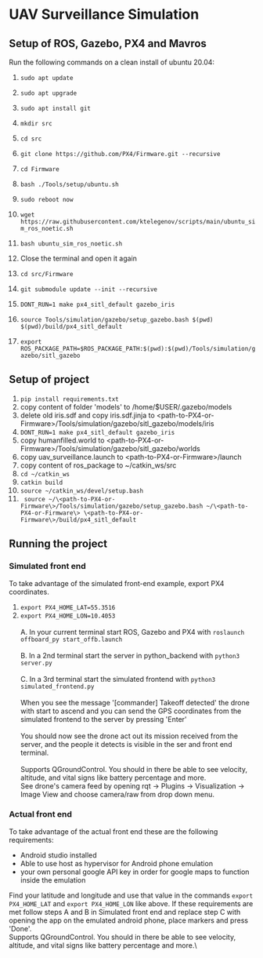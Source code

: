 # UAV Surveillance Simulation 
## Setup of ROS, Gazebo, PX4 and Mavros
Run the following commands on a clean install of ubuntu 20.04:
1. `sudo apt update`
2. `sudo apt upgrade`
3. `sudo apt install git`
4. `mkdir src`
5. `cd src`
6. `git clone https://github.com/PX4/Firmware.git --recursive`
7. `cd Firmware`
8. `bash ./Tools/setup/ubuntu.sh`
9. `sudo reboot now`
10. `wget https://raw.githubusercontent.com/ktelegenov/scripts/main/ubuntu_sim_ros_noetic.sh`
11. `bash ubuntu_sim_ros_noetic.sh`
12. Close the terminal and open it again
13. `cd src/Firmware`
14. `git submodule update --init --recursive`
15. `DONT_RUN=1 make px4_sitl_default gazebo_iris`

16. `source Tools/simulation/gazebo/setup_gazebo.bash $(pwd) $(pwd)/build/px4_sitl_default`
17. `export ROS_PACKAGE_PATH=$ROS_PACKAGE_PATH:$(pwd):$(pwd)/Tools/simulation/gazebo/sitl_gazebo`

## Setup of project
1. `pip install requirements.txt`
2. copy content of folder 'models' to /home/$USER/.gazebo/models
3. delete old iris.sdf and copy iris.sdf.jinja to \<path-to-PX4-or-Firmware\>/Tools/simulation/gazebo/sitl_gazebo/models/iris
4. `DONT_RUN=1 make px4_sitl_default gazebo_iris`
5. copy humanfilled.world to \<path-to-PX4-or-Firmware\>/Tools/simulation/gazebo/sitl_gazebo/worlds
6. copy uav_surveillance.launch to \<path-to-PX4-or-Firmware\>/launch
7. copy content of ros_package to ~/catkin_ws/src
8. `cd ~/catkin_ws`
9. `catkin build`
10. `source ~/catkin_ws/devel/setup.bash`
11. ``` source ~/\<path-to-PX4-or-Firmware\>/Tools/simulation/gazebo/setup_gazebo.bash ~/\<path-to-PX4-or-Firmware\> \<path-to-PX4-or-Firmware\>/build/px4_sitl_default```

## Running the project
### Simulated front end
To take advantage of the simulated front-end example, export PX4 coordinates.
1. `export PX4_HOME_LAT=55.3516`
2. `export PX4_HOME_LON=10.4053`
\
\
A. In your current terminal start ROS, Gazebo and PX4 with `roslaunch offboard_py start_offb.launch`\
\
B. In a 2nd terminal start the server in python_backend with `python3 server.py`\
\
C. In a 3rd terminal start the simulated frontend with `python3 simulated_frontend.py`\
\
When you see the message '\[commander\] Takeoff detected' the drone with start to ascend and you can send the GPS coordinates from the simulated frontend to the server by pressing 'Enter'\
\
You should now see the drone act out its mission received from the server, and the people it detects is visible in the ser and front end terminal.\
\
Supports QGroundControl. You should in there be able to see velocity, altitude, and vital signs like battery percentage and more.\
See drone's camera feed by opening rqt -> Plugins -> Visualization -> Image View and choose camera/raw from drop down menu.


### Actual front end
To take advantage of the actual front end these are the following requirements:
* Android studio installed
* Able to use host as hypervisor for Android phone emulation
* your own personal google API key in order for google maps to function inside the emulation

Find your latitude and longitude and use that value in the commands  `export PX4_HOME_LAT` and `export PX4_HOME_LON` like above.
If these requirements are met follow steps A and B in Simulated front end and replace step C with opening the app on the emulated android phone, place markers and press 'Done'.\
Supports QGroundControl. You should in there be able to see velocity, altitude, and vital signs like battery percentage and more.\

